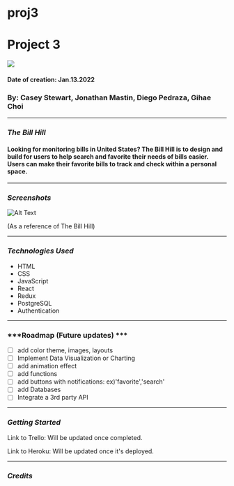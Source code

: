 # proj3
# Project 3
<img src=https://i.imgur.com/Un2KHjt.jpg>

#### Date of creation: Jan.13.2022
### By: Casey Stewart, Jonathan Mastin, Diego Pedraza, Gihae Choi

***
### ***The Bill Hill***
#### Looking for monitoring bills in United States? The Bill Hill is to design and build for users to help search and favorite their needs of bills easier. Users can make their favorite bills to track and check within a personal space.

***

### ***Screenshots***

![Alt Text](https://64.media.tumblr.com/cf851df934fef705d6d0f57117b670fe/tumblr_pwfz4lGcVn1ypo8pvo1_540.gifv)

(As a reference of The Bill Hill)

***

### ***Technologies Used***
* HTML
* CSS
* JavaScript
* React
* Redux
* PostgreSQL
* Authentication


***

### ***Roadmap (Future updates) ***

- [ ] add color theme, images, layouts
- [ ] Implement Data Visualization or Charting
- [ ] add animation effect
- [ ] add functions
- [ ] add buttons with notifications: ex)'favorite','search'
- [ ] add Databases
- [ ] Integrate a 3rd party API

***

### ***Getting Started***

Link to Trello: Will be updated once completed.

Link to Heroku: Will be updated once it's deployed.

***

### ***Credits***
